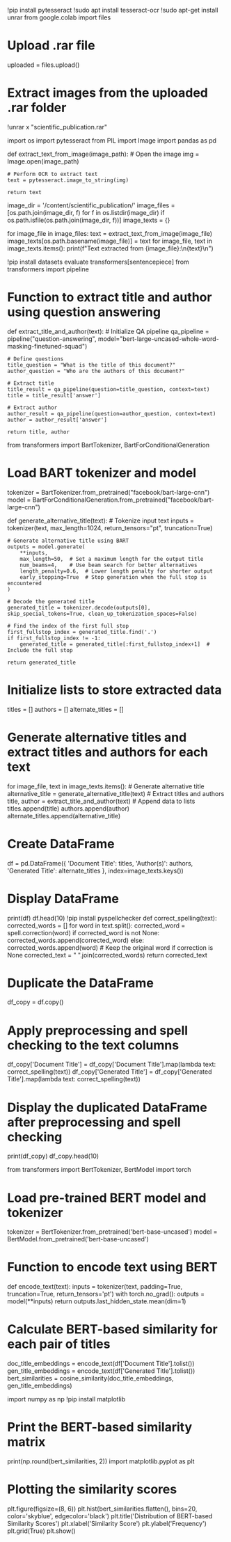 !pip install pytesseract
!sudo apt install tesseract-ocr
!sudo apt-get install unrar
from google.colab import files

# Upload .rar file
uploaded = files.upload()

# Extract images from the uploaded .rar folder
!unrar x "scientific_publication.rar"

import os
import pytesseract
from PIL import Image
import pandas as pd

def extract_text_from_image(image_path):
    # Open the image
    img = Image.open(image_path)

    # Perform OCR to extract text
    text = pytesseract.image_to_string(img)

    return text

image_dir = '/content/scientific_publication/'
image_files = [os.path.join(image_dir, f) for f in os.listdir(image_dir) if os.path.isfile(os.path.join(image_dir, f))]
image_texts = {}

for image_file in image_files:
    text = extract_text_from_image(image_file)
    image_texts[os.path.basename(image_file)] = text
for image_file, text in image_texts.items():
    print(f"Text extracted from {image_file}:\n{text}\n")

    
!pip install datasets evaluate transformers[sentencepiece]
from transformers import pipeline
# Function to extract title and author using question answering
def extract_title_and_author(text):
    # Initialize QA pipeline
    qa_pipeline = pipeline("question-answering", model="bert-large-uncased-whole-word-masking-finetuned-squad")

    # Define questions
    title_question = "What is the title of this document?"
    author_question = "Who are the authors of this document?"

    # Extract title
    title_result = qa_pipeline(question=title_question, context=text)
    title = title_result['answer']

    # Extract author
    author_result = qa_pipeline(question=author_question, context=text)
    author = author_result['answer']

    return title, author

  from transformers import BartTokenizer, BartForConditionalGeneration

# Load BART tokenizer and model
tokenizer = BartTokenizer.from_pretrained("facebook/bart-large-cnn")
model = BartForConditionalGeneration.from_pretrained("facebook/bart-large-cnn")

def generate_alternative_title(text):
    # Tokenize input text
    inputs = tokenizer(text, max_length=1024, return_tensors="pt", truncation=True)

    # Generate alternative title using BART
    outputs = model.generate(
        **inputs,
        max_length=50,  # Set a maximum length for the output title
        num_beams=4,    # Use beam search for better alternatives
        length_penalty=0.6,  # Lower length penalty for shorter output
        early_stopping=True  # Stop generation when the full stop is encountered
    )

    # Decode the generated title
    generated_title = tokenizer.decode(outputs[0], skip_special_tokens=True, clean_up_tokenization_spaces=False)

    # Find the index of the first full stop
    first_fullstop_index = generated_title.find('.')
    if first_fullstop_index != -1:
        generated_title = generated_title[:first_fullstop_index+1]  # Include the full stop

    return generated_title
# Initialize lists to store extracted data
titles = []
authors = []
alternate_titles = []

# Generate alternative titles and extract titles and authors for each text
for image_file, text in image_texts.items():
    # Generate alternative title
    alternative_title = generate_alternative_title(text)
    # Extract titles and authors
    title, author = extract_title_and_author(text)
    # Append data to lists
    titles.append(title)
    authors.append(author)
    alternate_titles.append(alternative_title)
# Create DataFrame
df = pd.DataFrame({
    'Document Title': titles,
    'Author(s)': authors,
    'Generated Title': alternate_titles
}, index=image_texts.keys())
# Display DataFrame
print(df)
df.head(10)
!pip install pyspellchecker
def correct_spelling(text):
    corrected_words = []
    for word in text.split():
        corrected_word = spell.correction(word)
        if corrected_word is not None:
            corrected_words.append(corrected_word)
        else:
            corrected_words.append(word)  # Keep the original word if correction is None
    corrected_text = " ".join(corrected_words)
    return corrected_text

# Duplicate the DataFrame
df_copy = df.copy()

# Apply preprocessing and spell checking to the text columns
df_copy['Document Title'] = df_copy['Document Title'].map(lambda text: correct_spelling(text))
df_copy['Generated Title'] = df_copy['Generated Title'].map(lambda text: correct_spelling(text))

# Display the duplicated DataFrame after preprocessing and spell checking
print(df_copy)
df_copy.head(10)

from transformers import BertTokenizer, BertModel
import torch

# Load pre-trained BERT model and tokenizer
tokenizer = BertTokenizer.from_pretrained('bert-base-uncased')
model = BertModel.from_pretrained('bert-base-uncased')

# Function to encode text using BERT
def encode_text(text):
    inputs = tokenizer(text, padding=True, truncation=True, return_tensors='pt')
    with torch.no_grad():
        outputs = model(**inputs)
    return outputs.last_hidden_state.mean(dim=1)

# Calculate BERT-based similarity for each pair of titles
doc_title_embeddings = encode_text(df['Document Title'].tolist())
gen_title_embeddings = encode_text(df['Generated Title'].tolist())
bert_similarities = cosine_similarity(doc_title_embeddings, gen_title_embeddings)


import numpy as np
!pip install matplotlib
# Print the BERT-based similarity matrix
print(np.round(bert_similarities, 2))
import matplotlib.pyplot as plt

# Plotting the similarity scores
plt.figure(figsize=(8, 6))
plt.hist(bert_similarities.flatten(), bins=20, color='skyblue', edgecolor='black')
plt.title('Distribution of BERT-based Similarity Scores')
plt.xlabel('Similarity Score')
plt.ylabel('Frequency')
plt.grid(True)
plt.show()
